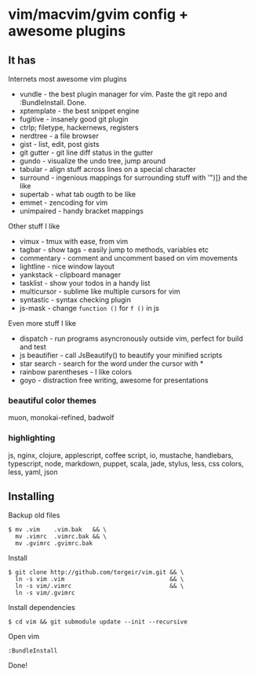 # vim/macvim/gvim config + awesome plugins

## It has

Internets most awesome vim plugins

- vundle - the best plugin manager for vim. Paste the git repo and :BundleInstall. Done.
- xptemplate - the best snippet engine
- fugitive - insanely good git plugin
- ctrlp; filetype, hackernews, registers
- nerdtree - a file browser
- gist - list, edit, post gists
- git gutter - git line diff status in the gutter
- gundo - visualize the undo tree, jump around
- tabular - align stuff across lines on a special character
- surround - ingenious mappings for surrounding stuff with '")]} and the like
- supertab - what tab ougth to be like
- emmet - zencoding for vim
- unimpaired - handy bracket mappings

Other stuff I like

- vimux - tmux with ease, from vim
- tagbar - show tags - easily jump to methods, variables etc
- commentary - comment and uncomment based on vim movements
- lightline - nice window layout
- yankstack - clipboard manager
- tasklist - show your todos in a handy list
- multicursor - sublime like multiple cursors for vim
- syntastic - syntax checking plugin
- js-mask - change `function ()` for `f ()` in js

Even more stuff I like

- dispatch - run programs asyncronously outside vim, perfect for build and test
- js beautifier - call JsBeautify() to beautify your minified scripts
- star search - search for the word under the cursor with *
- rainbow parentheses - I like colors
- goyo - distraction free writing, awesome for presentations

### beautiful color themes

muon, monokai-refined, badwolf

### highlighting

js, nginx, clojure, applescript, coffee script, io, mustache, handlebars, typescript, node, markdown, puppet, scala, jade, stylus, less, css colors, less, yaml, json

## Installing

Backup old files

    $ mv .vim    .vim.bak   && \
      mv .vimrc  .vimrc.bak && \
      mv .gvimrc .gvimrc.bak

Install

    $ git clone http://github.com/torgeir/vim.git && \
      ln -s vim .vim                              && \
      ln -s vim/.vimrc                            && \
      ln -s vim/.gvimrc


Install dependencies

    $ cd vim && git submodule update --init --recursive
    
Open vim

    :BundleInstall

Done!
